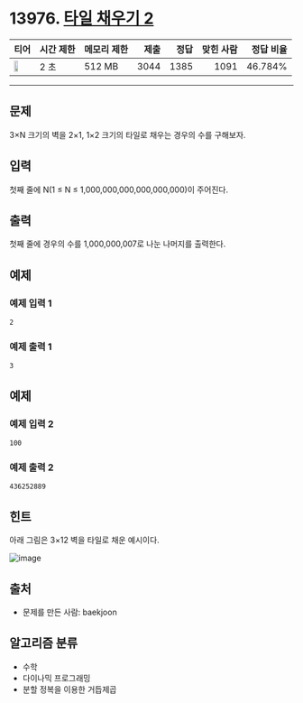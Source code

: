 # 13976. [타일 채우기 2](https://www.acmicpc.net/problem/13976)

| 티어 | 시간 제한 | 메모리 제한 | 제출 | 정답 | 맞힌 사람 | 정답 비율 |
|---|---|---|---:|---:|---:|---:|
| <img src="https://static.solved.ac/tier_small/16.svg" width="50%" /> | 2 초 | 512 MB | 3044 | 1385 | 1091 | 46.784% |

---

## 문제

3×N 크기의 벽을 2×1, 1×2 크기의 타일로 채우는 경우의 수를 구해보자.

## 입력

첫째 줄에 N(1 ≤ N ≤ 1,000,000,000,000,000,000)이 주어진다.

## 출력

첫째 줄에 경우의 수를 1,000,000,007로 나눈 나머지를 출력한다.

## 예제

### 예제 입력 1

```
2
```

### 예제 출력 1

```
3
```

## 예제

### 예제 입력 2

```
100
```

### 예제 출력 2

```
436252889
```

## 힌트

아래 그림은 3×12 벽을 타일로 채운 예시이다.

![image](https://www.acmicpc.net/upload/images/2663_1.jpg)

## 출처

- 문제를 만든 사람: baekjoon

## 알고리즘 분류

- 수학
- 다이나믹 프로그래밍
- 분할 정복을 이용한 거듭제곱

